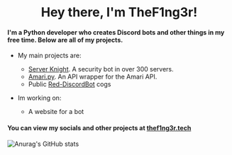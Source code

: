 <h1 align="center">Hey there, I'm TheF1ng3r!</h1>

#### I'm a Python developer who creates Discord bots and other things in my free time. Below are all of my projects.</h4>

- My main projects are:
  - [Server Knight](https://discord.com/oauth2/authorize?client_id=801424420605263902&permissions=8&scope=bot). A security bot in over 300 servers.
  - [Amari.py](https://github.com/TheF1ng3r/amari.py). An API wrapper for the Amari API.
  - Public [Red-DiscordBot](https://github.com/Cog-Creators/Red-DiscordBot) cogs

- Im working on:
  - A website for a bot

#### You can view my socials and other projects at [thef1ng3r.tech](https://thef1ng3r.tech)

![Anurag's GitHub stats](https://github-readme-stats.vercel.app/api?username=thef1ng3r&count_private=true&theme=chartreuse-dark)
